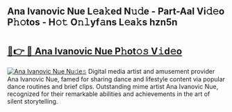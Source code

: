 ## Ana Ivanovic Nue L𝚎a𝚔ed N𝚞𝚍e - Part-AaI Vi𝚍𝚎o P𝚑𝚘tos - H𝚘𝚝 O𝚗𝚕yf𝚊ns L𝚎a𝚔s hzn5n

# <h2><a href="http://kfav23.oniu.top/?m=Ana+Ivanovic+Nue">🔗👉 🔴 Ana Ivanovic Nue P𝚑ot𝚘𝚜 V𝚒d𝚎o</a></h2>

[![Ana Ivanovic Nue Nu𝚍e𝚜](https://i.imgur.com/0qMVB7G.gif)](http://kfav23.oniu.top/?m=Ana+Ivanovic+Nue)
Digital media artist and amusement provider Ana Ivanovic Nue, famed for sharing dance and lifestyle content via popular dance routines and brief clips. Outstanding mime artist Ana Ivanovic Nue, recognized for their remarkable abilities and achievements in the art of silent storytelling.  
